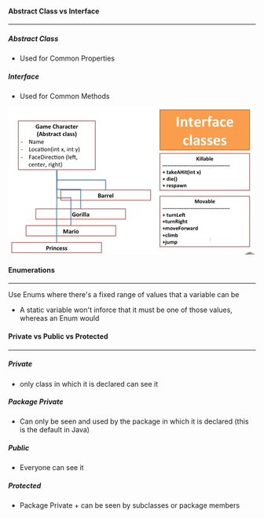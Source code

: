 #### Abstract Class vs Interface
--------------------------------

##### Abstract Class
-  Used for Common Properties

##### Interface
-  Used for Common Methods


<img src="abstractVsInterface.PNG" height="300">

#### Enumerations
--------------------------------

Use Enums where there's a fixed range of values that a variable can be
-  A static variable won't inforce that it must be one of those values, whereas an Enum would

#### Private vs Public vs Protected
--------------------------------

##### Private 
-  only class in which it is declared can see it

##### Package Private 
-  Can only be seen and used by the package in which it is declared (this is the default in Java)

##### Public 
-  Everyone can see it

##### Protected 
-   Package Private + can be seen by subclasses or package members
